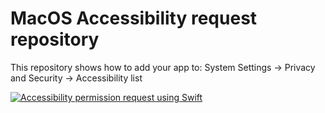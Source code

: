 # MacOS Accessibility request repository

This repository shows how to add your app to:
System Settings -> Privacy and Security -> Accessibility list


[![Accessibility permission request using Swift][1]][1]


  [1]: https://i.stack.imgur.com/cW0mk.gif
